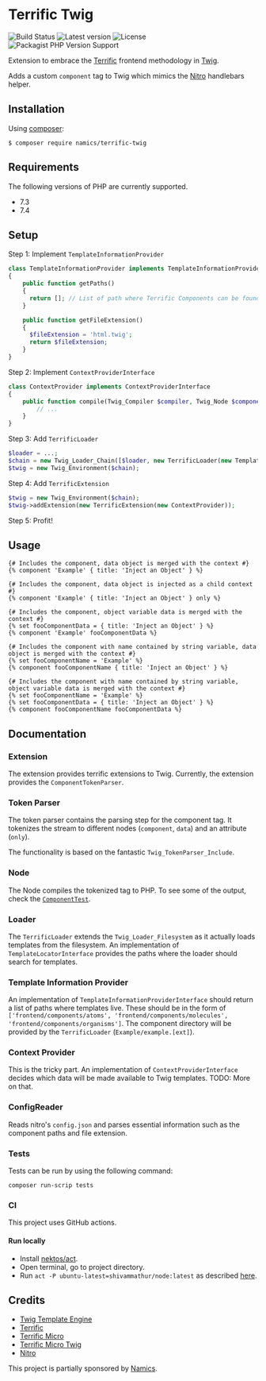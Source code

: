 # Terrific Twig
![Build Status](https://github.com/namics/twig-nitro-library/workflows/workflow/badge.svg)
![Latest version](https://img.shields.io/github/v/release/namics/twig-nitro-library)
![License](https://img.shields.io/github/license/namics/twig-nitro-library)
![Packagist PHP Version Support](https://img.shields.io/packagist/php-v/namics/twig-nitro-library?color=%23787CB5)

Extension to embrace the [Terrific](https://github.com/brunschgi/terrificjs) frontend methodology in [Twig](http://twig.sensiolabs.org/).

Adds a custom `component` tag to Twig which mimics the [Nitro](https://github.com/namics/generator-nitro) handlebars helper.

## Installation
Using [composer](https://packagist.org/packages/namics/terrific-twig):

```shell script
$ composer require namics/terrific-twig
```

## Requirements

The following versions of PHP are currently supported.
* 7.3
* 7.4

## Setup
Step 1: Implement `TemplateInformationProvider`

```php
class TemplateInformationProvider implements TemplateInformationProviderInterface
{
    public function getPaths()
    {
      return []; // List of path where Terrific Components can be found, e.g. (/var/www/example.com/frontend/components)
    }

    public function getFileExtension()
    {
      $fileExtension = 'html.twig';
      return $fileExtension;
    }
}
```

Step 2: Implement `ContextProviderInterface`

```php
class ContextProvider implements ContextProviderInterface
{
    public function compile(Twig_Compiler $compiler, Twig_Node $component, Twig_Node $dataVariant, $only) {
        // ...
    }
}
```

Step 3: Add `TerrificLoader`
```php
$loader = ...;
$chain = new Twig_Loader_Chain([$loader, new TerrificLoader(new TemplateInformationProvider)]);
$twig = new Twig_Environment($chain);
```

Step 4: Add `TerrificExtension`
```php
$twig = new Twig_Environment($chain);
$twig->addExtension(new TerrificExtension(new ContextProvider));
```

Step 5: Profit!

## Usage
```twig
{# Includes the component, data object is merged with the context #}
{% component 'Example' { title: 'Inject an Object' } %}

{# Includes the component, data object is injected as a child context #}
{% component 'Example' { title: 'Inject an Object' } only %}

{# Includes the component, object variable data is merged with the context #}
{% set fooComponentData = { title: 'Inject an Object' } %}
{% component 'Example' fooComponentData %}

{# Includes the component with name contained by string variable, data object is merged with the context #}
{% set fooComponentName = 'Example' %}
{% component fooComponentName { title: 'Inject an Object' } %}

{# Includes the component with name contained by string variable, object variable data is merged with the context #}
{% set fooComponentName = 'Example' %}
{% set fooComponentData = { title: 'Inject an Object' } %}
{% component fooComponentName fooComponentData %}
```

## Documentation
### Extension
The extension provides terrific extensions to Twig. Currently, the extension provides the `ComponentTokenParser`.

### Token Parser
The token parser contains the parsing step for the component tag. It tokenizes the stream to different nodes (`component`, `data`) and an attribute (`only`).

The functionality is based on the fantastic `Twig_TokenParser_Include`.

### Node
The Node compiles the tokenized tag to PHP. To see some of the output, check the [`ComponentTest`](https://github.com/namics/terrific-twig/blob/master/test/Twig/Node/ComponentTest.php).

### Loader
The `TerrificLoader` extends the `Twig_Loader_Filesystem` as it actually loads templates from the filesystem. An implementation of `TemplateLocatorInterface` provides the paths where the loader should search for templates.

### Template Information Provider
An implementation of `TemplateInformationProviderInterface` should return a list of paths where templates live. These should be in the form of `['frontend/components/atoms', 'frontend/components/molecules', 'frontend/components/organisms']`. The component directory will be provided by the `TerrificLoader` (`Example/example.[ext]`).

### Context Provider
This is the tricky part. An implementation of `ContextProviderInterface` decides which data will be made available to Twig templates.
TODO: More on that.

### ConfigReader
Reads nitro's `config.json` and parses essential information such as the component paths and file extension.

### Tests
Tests can be run by using the following command:
```shell script
composer run-scrip tests
```

### CI
This project uses GitHub actions.
#### Run locally
* Install [nektos/act](https://github.com/nektos/act).
* Open terminal, go to project directory.
* Run `act -P ubuntu-latest=shivammathur/node:latest` as described [here](https://github.com/shivammathur/setup-php#local-testing-setup).

## Credits
+ [Twig Template Engine](http://twig.sensiolabs.org/)
+ [Terrific](http://terrifically.org/)
+ [Terrific Micro](https://github.com/namics/terrific-micro)
+ [Terrific Micro Twig](https://github.com/namics/terrific-micro-twig)
+ [Nitro](https://github.com/namics/generator-nitro)

This project is partially sponsored by [Namics](https://github.com/namics).
